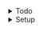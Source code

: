 <details>
<summary>Todo</summary>

```js
style;
```

</details>

<details>
<summary>Setup</summary>

```js
// npm i validator
// npm i --save-dev @types/validator
```

</details>
